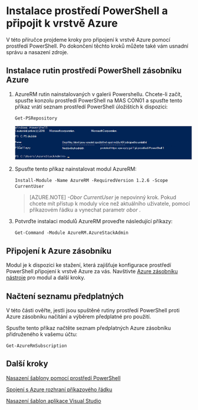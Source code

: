 <properties
    pageTitle="Připojení k Azure zásobníku pomocí prostředí PowerShell | Microsoft Azure"
    description="Naučte se spravovat zásobníku Azure pomocí prostředí PowerShell"
    services="azure-stack"
    documentationCenter=""
    authors="HeathL17"
    manager="byronr"
    editor=""/>

<tags
    ms.service="azure-stack"
    ms.workload="na"
    ms.tgt_pltfrm="na"
    ms.devlang="na"
    ms.topic="article"
    ms.date="10/19/2016"
    ms.author="helaw"/>

# <a name="install-powershell-and-connect-to-azure-stack"></a>Instalace prostředí PowerShell a připojit k vrstvě Azure
V této příručce projdeme kroky pro připojení k vrstvě Azure pomocí prostředí PowerShell. Po dokončení těchto kroků můžete také vám usnadní správu a nasazení zdroje.

## <a name="install-azure-stack-powershell-cmdlets"></a>Instalace rutin prostředí PowerShell zásobníku Azure

1.  AzureRM rutin nainstalovaných v galerii Powershellu. Chcete-li začít, spusťte konzolu prostředí PowerShell na MAS CON01 a spusťte tento příkaz vrátí seznam prostředí PowerShell úložištích k dispozici:

        Get-PSRepository

      ![Snímek obrazovky výsledek pracovního 4Get PSRepository s PSGallery uvedené](./media/azure-stack-connect-powershell/image1.png)

2.  Spusťte tento příkaz nainstalovat modul AzureRM:

        Install-Module -Name AzureRM -RequiredVersion 1.2.6 -Scope CurrentUser

    >[AZURE.NOTE] *-Obor CurrentUser* je nepovinný krok. Pokud chcete mít přístup k moduly více než aktuálního uživatele, pomocí příkazovém řádku a vynechat parametr *obor* .

3.  Potvrďte instalaci modulů AzureRM proveďte následující příkazy:

        Get-Command -Module AzureRM.AzureStackAdmin

## <a name="connect-to-azure-stack"></a>Připojení k Azure zásobníku
Modul je k dispozici ke stažení, která zajišťuje konfigurace prostředí PowerShell připojení k vrstvě Azure za vás.  Navštivte [Azure zásobníku nástroje](http://aka.ms/ConnectToAzureStackPS) pro modul a další kroky. 

## <a name="retrieve-a-list-of-subscriptions"></a>Načtení seznamu předplatných
V této části ověřte, jestli jsou spuštěné rutiny prostředí PowerShell proti Azure zásobníku načítání a výběrem předplatné pro použití.

Spusťte tento příkaz načtěte seznam předplatných Azure zásobníku přidruženého k vašemu účtu:

    Get-AzureRmSubscription


## <a name="next-steps"></a>Další kroky
[Nasazení šablony pomocí prostředí PowerShell](azure-stack-deploy-template-powershell.md)

[Spojení s Azure rozhraní příkazového řádku](azure-stack-connect-cli.md)

[Nasazení šablon aplikace Visual Studio](azure-stack-deploy-template-visual-studio.md)


